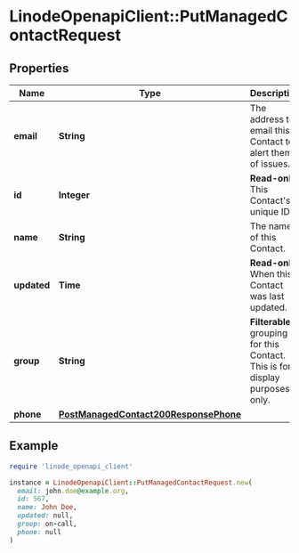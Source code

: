 # LinodeOpenapiClient::PutManagedContactRequest

## Properties

| Name | Type | Description | Notes |
| ---- | ---- | ----------- | ----- |
| **email** | **String** | The address to email this Contact to alert them of issues. | [optional] |
| **id** | **Integer** | __Read-only__ This Contact&#39;s unique ID. | [optional][readonly] |
| **name** | **String** | The name of this Contact. | [optional] |
| **updated** | **Time** | __Read-only__ When this Contact was last updated. | [optional][readonly] |
| **group** | **String** | __Filterable__ A grouping for this Contact. This is for display purposes only. | [optional] |
| **phone** | [**PostManagedContact200ResponsePhone**](PostManagedContact200ResponsePhone.md) |  | [optional] |

## Example

```ruby
require 'linode_openapi_client'

instance = LinodeOpenapiClient::PutManagedContactRequest.new(
  email: john.doe@example.org,
  id: 567,
  name: John Doe,
  updated: null,
  group: on-call,
  phone: null
)
```

